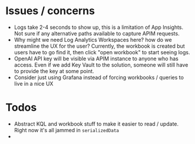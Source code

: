 #

# Issues / concerns

- Logs take 2-4 seconds to show up, this is a limitation of App Insights. Not sure if any alternative paths available to capture APIM requests.
- Why might we need Log Analytics Workspaces here? how do we streamline the UX for the user? Currently, the workbook is created but users have to go find it, then click "open workbook" to start seeing logs.
- OpenAI API key will be visible via APIM instance to anyone who has access. Even if we add Key Vault to the solution, someone will still have to provide the key at some point.
- Consider just using Grafana instead of forcing workbooks / queries to live in a nice UX

# Todos

- Abstract KQL and workbook stuff to make it easier to read / update. Right now it's all jammed in `serializedData`
-
